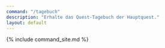 ```yaml
---
command: "/tagebuch"
description: "Erhalte das Quest-Tagebuch der Hauptquest."
layout: default
---
```

{% include command_site.md %}
